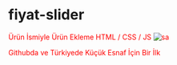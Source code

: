 # fiyat-slider
Ürün İsmiyle Ürün Ekleme HTML / CSS / JS
<img src="https://i.hizliresim.com/brm5kkx.PNG" alt="sa">
<p>Githubda ve Türkiyede Küçük Esnaf İçin Bir İlk</p>

<style>
  p {
    color: red;
  }
</style>
